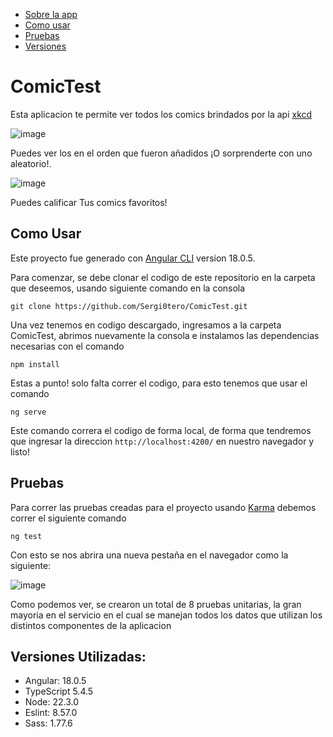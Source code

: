 - [Sobre la app](#comicTest)
- [Como usar](#como-usar)
- [Pruebas](#pruebas)
- [Versiones](#versiones-utilizadas)

# ComicTest

Esta aplicacion te permite ver todos los comics brindados por la api [xkcd](https://xkcd.com)

![image](https://github.com/Sergi0tero/ComicTest/assets/98189066/7958ac16-2a2c-40a5-92d7-dbf5949704be)

Puedes ver los en el orden que fueron añadidos ¡O sorprenderte con uno aleatorio!.

![image](https://github.com/Sergi0tero/ComicTest/assets/98189066/f029babc-8406-46c3-86e7-7a1d62f4ce6f)

Puedes calificar Tus comics favoritos!

## Como Usar
Este proyecto fue generado con [Angular CLI](https://github.com/angular/angular-cli) version 18.0.5.

Para comenzar, se debe clonar el codigo de este repositorio en la carpeta que deseemos, usando siguiente comando en la consola 

`git clone https://github.com/Sergi0tero/ComicTest.git`

Una vez tenemos en codigo descargado, ingresamos a la carpeta ComicTest, abrimos nuevamente la consola e instalamos las dependencias necesarias con el comando

`npm install`

Estas a punto! solo falta correr el codigo, para esto tenemos que usar el comando

`ng serve`

Este comando correra el codigo de forma local, de forma que tendremos que ingresar la direccion `http://localhost:4200/` en nuestro navegador y listo!

## Pruebas

Para correr las pruebas creadas para el proyecto usando [Karma](https://karma-runner.github.io) debemos correr el siguiente comando

`ng test`

Con esto se nos abrira una nueva pestaña en el navegador como la siguiente:

![image](https://github.com/Sergi0tero/ComicTest/assets/98189066/0ba67d32-0db7-4082-b315-5bd65de1399f)

Como podemos ver, se crearon un total de 8 pruebas unitarias, la gran mayoria en el servicio en el cual se manejan todos los datos que utilizan los distintos componentes de la aplicacion

## Versiones Utilizadas:
- Angular: 18.0.5
- TypeScript 5.4.5
- Node: 22.3.0
- Eslint: 8.57.0
- Sass: 1.77.6
